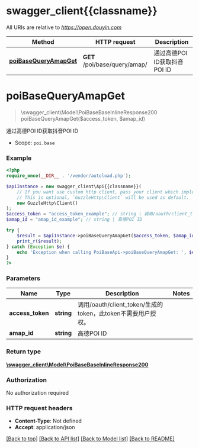 # swagger_client{{classname}}

All URIs are relative to *https://open.douyin.com*

Method | HTTP request | Description
------------- | ------------- | -------------
[**poiBaseQueryAmapGet**](PoiBaseApi.md#poiBaseQueryAmapGet) | **GET** /poi/base/query/amap/ | 通过高德POI ID获取抖音POI ID

# **poiBaseQueryAmapGet**
> \swagger_client\Model\PoiBaseBaseInlineResponse200 poiBaseQueryAmapGet($access_token, $amap_id)

通过高德POI ID获取抖音POI ID

* Scope: `poi.base`

### Example
```php
<?php
require_once(__DIR__ . '/vendor/autoload.php');

$apiInstance = new swagger_client\Api{{classname}}(
    // If you want use custom http client, pass your client which implements `GuzzleHttp\ClientInterface`.
    // This is optional, `GuzzleHttp\Client` will be used as default.
    new GuzzleHttp\Client()
);
$access_token = "access_token_example"; // string | 调用/oauth/client_token/生成的token，此token不需要用户授权。
$amap_id = "amap_id_example"; // string | 高德POI ID

try {
    $result = $apiInstance->poiBaseQueryAmapGet($access_token, $amap_id);
    print_r($result);
} catch (Exception $e) {
    echo 'Exception when calling PoiBaseApi->poiBaseQueryAmapGet: ', $e->getMessage(), PHP_EOL;
}
?>
```

### Parameters

Name | Type | Description  | Notes
------------- | ------------- | ------------- | -------------
 **access_token** | **string**| 调用/oauth/client_token/生成的token，此token不需要用户授权。 |
 **amap_id** | **string**| 高德POI ID |

### Return type

[**\swagger_client\Model\PoiBaseBaseInlineResponse200**](../Model/PoiBaseBaseInlineResponse200.md)

### Authorization

No authorization required

### HTTP request headers

 - **Content-Type**: Not defined
 - **Accept**: application/json

[[Back to top]](#) [[Back to API list]](../../README.md#documentation-for-api-endpoints) [[Back to Model list]](../../README.md#documentation-for-models) [[Back to README]](../../README.md)

